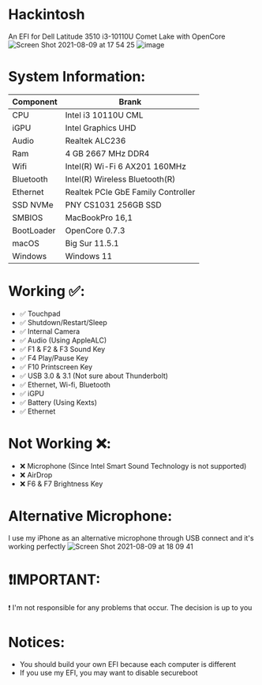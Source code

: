 # Hackintosh
An EFI for Dell Latitude 3510 i3-10110U Comet Lake with OpenCore
![Screen Shot 2021-08-09 at 17 54 25](https://user-images.githubusercontent.com/26887540/128696055-15f32a4e-9acc-4e9e-946f-fbc0496f7221.png)
![image](https://user-images.githubusercontent.com/26887540/128727253-b863a823-a0eb-46b0-a5cd-226f5e903076.png)

# System Information:
| Component        | Brank                              |
| ---------------- | ---------------------------------- |
| CPU              | Intel i3 10110U CML                |
| iGPU             | Intel Graphics UHD                 |
| Audio            | Realtek ALC236                     |
| Ram              | 4 GB 2667 MHz DDR4                 |
| Wifi             | Intel(R) Wi-Fi 6 AX201 160MHz      |
| Bluetooth        | Intel(R) Wireless Bluetooth(R)     |
| Ethernet         | Realtek PCIe GbE Family Controller |
| SSD NVMe         | PNY CS1031 256GB SSD               |
| SMBIOS           | MacBookPro 16,1                    |
| BootLoader       | OpenCore 0.7.3                     |
| macOS            | Big Sur 11.5.1                     |
| Windows          | Windows 11                         |
# Working ✅:
- ✅ Touchpad 
- ✅ Shutdown/Restart/Sleep 
- ✅ Internal Camera 
- ✅ Audio (Using AppleALC) 
- ✅ F1 & F2 & F3 Sound Key 
- ✅ F4 Play/Pause Key 
- ✅ F10 Printscreen Key 
- ✅ USB 3.0 & 3.1 (Not sure about Thunderbolt) 
- ✅ Ethernet, Wi-fi, Bluetooth 
- ✅ iGPU 
- ✅ Battery (Using Kexts) 
- ✅ Ethernet 
# Not Working ❌:
- ❌ Microphone (Since Intel Smart Sound Technology is not supported)
- ❌ AirDrop 
- ❌ F6 & F7 Brightness Key 
# Alternative Microphone:
I use my iPhone as an alternative microphone through USB connect and it's working perfectly
![Screen Shot 2021-08-09 at 18 09 41](https://user-images.githubusercontent.com/26887540/128697598-d0143706-7fd3-4896-9206-d2ed9e6657ff.png)
# ❗IMPORTANT:
❗ I'm not responsible for any problems that occur. The decision is up to you
# Notices:
- You should build your own EFI because each computer is different
- If you use my EFI, you may want to disable secureboot 

